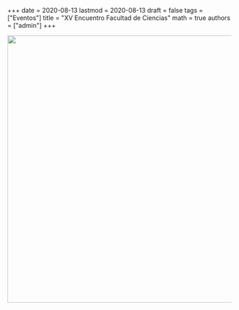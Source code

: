 +++
date      = 2020-08-13
lastmod   = 2020-08-13
draft     = false
tags      = ["Eventos"]
title     = "XV Encuentro Facultad de Ciencias"
math      = true
authors   = ["admin"]
+++

<img src="https://matematicas.netlify.app/img/EncuentroFacultad2020.jpg"  width="600"/>
